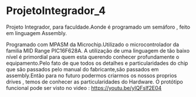 # ProjetoIntegrador_4
Projeto Integrador, para faculdade.Aonde é programado um semáforo , feito em linguagem Assembly.

Programado com MPASM da Microchip.Utilizado o microcontrolador da familia MID Range PIC16F628A.
A utilização de uma linguagem de tão baixo nível é primordial para quem esta querendo conhecer profundamente
o equipamento.Pelo fato de que todos os detalhes e particularidades do chip que são passados pelo manual
do fabricante,são passados em assembly.Então para no futuro podermos criarmos os nossos proprios drives , 
temos de conhecer as particularidades do Hardware.
O protótipo funcional pode ser visto no video : https://youtu.be/yIQFslf2E04



